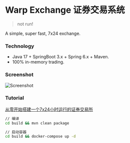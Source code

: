 # Warp Exchange 证券交易系统
> not run!

A simple, super fast, 7x24 exchange.

### Technology

- Java 17 + SpringBoot 3.x + Spring 6.x + Maven.
- 100% in-memory trading.

### Screenshot

![Screenshot](https://github.com/michaelliao/warpexchange/blob/main/screenshot.png?raw=true)

### Tutorial

[从零开始搭建一个7x24小时运行的证券交易所](https://liaoxuefeng.com/books/java/springcloud/)

```cmd
// 编译
cd build && mvn clean package

// 启动容器
cd build && docker-compose up -d
```